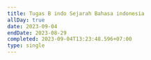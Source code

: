 ```yaml
---
title: Tugas B indo Sejarah Bahasa indonesia
allDay: true
date: 2023-09-04
endDate: 2023-08-29
completed: 2023-09-04T13:23:48.596+07:00
type: single
---
```

